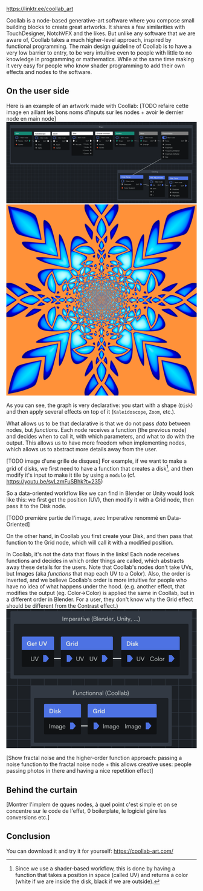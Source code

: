https://linktr.ee/coollab_art

Coollab is a node-based generative-art software where you compose small building blocks to create great artworks. It shares a few similarities with TouchDesigner, NotchVFX and the likes. But unlike any software that we are aware of, Coollab takes a much higher-level approach, inspired by functional programming. The main design guideline of Coollab is to have a very low barrier to entry, to be very intuitive even to people with little to no knowledge in programming or mathematics. While at the same time making it very easy for people who know shader programming to add their own effects and nodes to the software.

## On the user side

Here is an example of an artwork made with Coollab:
[TODO refaire cette image en aillant les bons noms d'inputs sur les nodes + avoir le dernier node en main node]
![Alt text](<demo V1.png>)
![Alt text](images/img(0).png)

As you can see, the graph is very declarative: you start with a shape (`Disk`) and then apply several effects on top of it (`Kaleidoscope`, `Zoom`, etc.).

What allows us to be that declarative is that we do not pass *data* between nodes, but *functions*. Each node receives a function (the previous node) and decides when to call it, with which parameters, and what to do with the output. This allows us to have more freedom when implementing nodes, which allows us to abstract more details away from the user.

[TODO image d'une grille de disques]
For example, if we want to make a grid of disks, we first need to have a function that creates a disk[^1], and then modify it's input to make it tile by using a `modulo` (cf. https://youtu.be/svLzmFuSBhk?t=235)

[^1]: Since we use a shader-based workflow, this is done by having a function that takes a position in space (called UV) and returns a color (white if we are inside the disk, black if we are outside).

So a data-oriented workflow like we can find in Blender or Unity would look like this: we first get the position (UV), then modify it with a Grid node, then pass it to the Disk node.

[TODO première partie de l'image, avec Imperative renommé en Data-Oriented]

On the other hand, in Coollab you first create your Disk, and then pass that function to the Grid node, which will call it with a modified position.

In Coollab, it's not the data that flows in the links! Each node receives functions and decides in which order things are called, which abstracts away these details for the users. Note that Coollab's nodes don't take UVs, but Images (aka *functions* that map each UV to a Color).
Also, the order is inverted, and we believe Coollab's order is more intuitive for people who have no idea of what happens under the hood. (e.g. another effect, that modifies the output (eg. Color->Color) is applied the same in Coollab, but in a different order in Blender. For a user, they don't know why the Grid effect should be different from the Contrast effect.)
![Alt text](functional_vs_imperative.png)

[Show fractal noise and the higher-order function approach: passing a noise function to the fractal noise node + this allows creative uses: people passing photos in there and having a nice repetition effect] 

## Behind the curtain

[Montrer l'implem de qques nodes, à quel point c'est simple et on se concentre sur le code de l'effet, 0 boilerplate, le logiciel gère les conversions etc.]

## Conclusion

You can download it and try it for yourself: https://coollab-art.com/